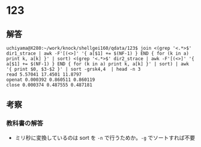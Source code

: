 # 123

## 解答

```
uchiyama@X280:~/work/knock/shellgei160/qdata/123$ join <(grep '<.*>$' dir1_strace | awk -F'[(<>]' '{ a[$1] += $(NF-1) } END { for (k in a) print k, a[k] }' | sort) <(grep '<.*>$' dir2_strace | awk -F'[(<>]' '{ a[$1] += $(NF-1) } END { for (k in a) print k, a[k] }' | sort) | awk '{ print $0, $3-$2 }' | sort -grsk4,4  | head -n 3
read 5.57041 17.4501 11.8797
openat 0.000392 0.860511 0.860119
close 0.000374 0.487555 0.487181
```

## 考察

### 教科書の解答

- ミリ秒に変換しているのは sort を `-n` で行うためか。`-g` でソートすれば不要
